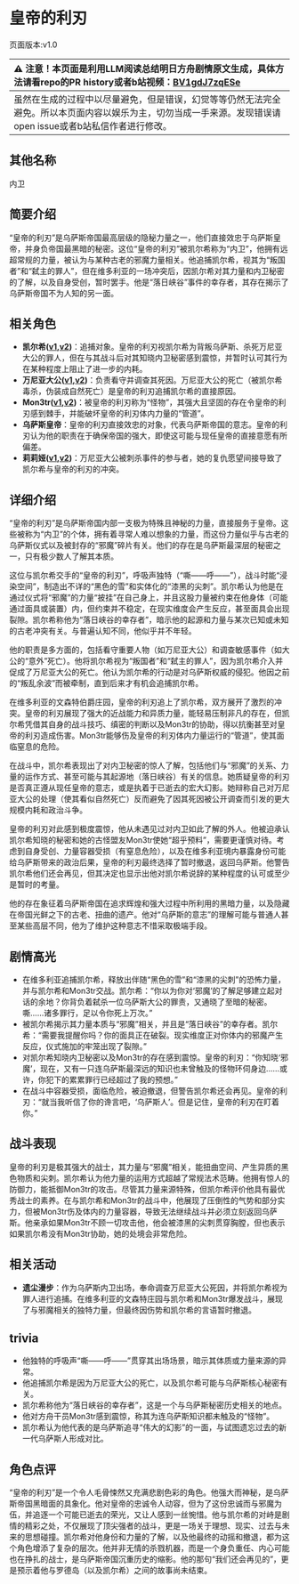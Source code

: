 # 皇帝的利刃
页面版本:v1.0
 

| :warning: 注意！本页面是利用LLM阅读总结明日方舟剧情原文生成，具体方法请看repo的PR history或者b站视频：[BV1gdJ7zqESe](https://www.bilibili.com/video/BV1gdJ7zqESe/)         |
|:----------------------------|
| 虽然在生成的过程中以尽量避免，但是错误，幻觉等等仍然无法完全避免。所以本页面内容以娱乐为主，切勿当成一手来源。发现错误请open issue或者b站私信作者进行修改。|



## 其他名称
内卫
## 简要介绍
“皇帝的利刃”是乌萨斯帝国最高层级的隐秘力量之一，他们直接效忠于乌萨斯皇帝，并身负帝国最黑暗的秘密。这位“皇帝的利刃”被凯尔希称为“内卫”，他拥有远超常规的力量，被认为与某种古老的邪魔力量相关。他追捕凯尔希，视其为“叛国者”和“弑主的罪人”，但在维多利亚的一场冲突后，因凯尔希对其力量和内卫秘密的了解，以及自身受创，暂时罢手。他是“落日峡谷”事件的幸存者，其存在揭示了乌萨斯帝国不为人知的另一面。
## 相关角色
-   **凯尔希([v1](char_003_kalts.md),[v2](../char_v3/char_003_kalts.md))**：追捕对象。皇帝的利刃视凯尔希为背叛乌萨斯、杀死万尼亚大公的罪人，但在与其战斗后对其知晓内卫秘密感到震惊，并暂时认可其行为在某种程度上阻止了进一步的内耗。
-   **万尼亚大公([v1](extended_char_wan_ni_ya_da_gong.md),[v2](../char_v3/extended_char_wan_ni_ya_da_gong.md))**：负责看守并调查其死因。万尼亚大公的死亡（被凯尔希毒杀，伪装成自然死亡）是皇帝的利刃追捕凯尔希的直接原因。
-   **Mon3tr([v1](char_4179_monstr.md),[v2](../char_v3/char_4179_monstr.md))**：被皇帝的利刃称为“怪物”，其强大且坚固的存在令皇帝的利刃感到棘手，并能破坏皇帝的利刃体内力量的“管道”。
-   **乌萨斯皇帝**：皇帝的利刃直接效忠的对象，代表乌萨斯帝国的意志。皇帝的利刃认为他的职责在于确保帝国的强大，即使这可能与现任皇帝的直接意愿有所偏差。
-   **莉莉娅([v1](extended_char_li_li_ya.md),[v2](../char_v3/extended_char_li_li_ya.md))**：万尼亚大公被刺杀事件的参与者，她的复仇愿望间接导致了凯尔希与皇帝的利刃的冲突。
## 详细介绍
“皇帝的利刃”是乌萨斯帝国内部一支极为特殊且神秘的力量，直接服务于皇帝。这些被称为“内卫”的个体，拥有着寻常人难以想象的力量，而这份力量似乎与古老的乌萨斯仪式以及被封存的“邪魔”碎片有关。他们的存在是乌萨斯最深层的秘密之一，只有极少数人了解其本质。

这位与凯尔希交手的“皇帝的利刃”，呼吸声独特（“嘶——呼——”），战斗时能“浸染空间”，制造出不详的“黑色的雪”和实体化的“漆黑的尖刺”。凯尔希认为他是在通过仪式将“邪魔”的力量“披挂”在自己身上，并且这股力量被约束在他身体（可能通过面具或装置）内，但约束并不稳定，在现实维度会产生反应，甚至面具会出现裂隙。凯尔希称他为“落日峡谷的幸存者”，暗示他的起源和力量与某次已知或未知的古老冲突有关。与普遍认知不同，他似乎并不年轻。

他的职责是多方面的，包括看守重要人物（如万尼亚大公）和调查敏感事件（如大公的“意外”死亡）。他将凯尔希视为“叛国者”和“弑主的罪人”，因为凯尔希介入并促成了万尼亚大公的死亡。他认为凯尔希的行动是对乌萨斯权威的侵犯。他因之前的“叛乱余波”而被牵制，直到后来才有机会追捕凯尔希。

在维多利亚的文森特伯爵庄园，皇帝的利刃追上了凯尔希，双方展开了激烈的冲突。皇帝的利刃展现了强大的近战能力和异质力量，能轻易压制非凡的存在，但凯尔希凭借其自身的战斗技巧、缜密的判断以及Mon3tr的协助，得以抗衡甚至对皇帝的利刃造成伤害。Mon3tr能够伤及皇帝的利刃体内力量运行的“管道”，使其面临窒息的危险。

在战斗中，凯尔希表现出了对内卫秘密的惊人了解，包括他们与“邪魔”的关系、力量的运作方式、甚至可能与其起源地（落日峡谷）有关的信息。她质疑皇帝的利刃是否真正遵从现任皇帝的意志，或是执着于已逝去的宏大幻影。她辩称自己对万尼亚大公的处理（使其看似自然死亡）反而避免了因其死因被公开调查而引发的更大规模内耗和政治斗争。

皇帝的利刃对此感到极度震惊，他从未遇见过对内卫如此了解的外人。他被迫承认凯尔希知晓的秘密和她的古怪盟友Mon3tr使她“超乎预料”，需要更谨慎对待。考虑到自身受创、力量容器受损（有窒息危险），以及在维多利亚境内暴露身份可能给乌萨斯带来的政治后果，皇帝的利刃最终选择了暂时撤退，返回乌萨斯。他警告凯尔希他们还会再见，但其决定也显示出他对凯尔希说辞的某种程度的认可或至少是暂时的考量。

他的存在象征着乌萨斯帝国在追求辉煌和强大过程中所利用的黑暗力量，以及隐藏在帝国光鲜之下的古老、扭曲的遗产。他对“乌萨斯的意志”的理解可能与普通人甚至某些高层不同，他为了维护这种意志不惜采取极端手段。
## 剧情高光
*   在维多利亚追捕凯尔希，释放出伴随“黑色的雪”和“漆黑的尖刺”的恐怖力量，并与凯尔希和Mon3tr交战。凯尔希：“你以为你对‘邪魔’的了解足够建立起对话的余地？你背负着弑杀一位乌萨斯大公的罪责，又通晓了至暗的秘密。嘶......诸多罪行，足以令你死上万次。”
*   被凯尔希揭示其力量本质与“邪魔”相关，并且是“落日峡谷”的幸存者。凯尔希：“需要我提醒你吗？你的面具正在破裂。现实维度正对你体内的邪魔产生反应，仪式施加的牢笼出现了裂隙。”
*   对凯尔希知晓内卫秘密以及Mon3tr的存在感到震惊。皇帝的利刃：“你知晓‘邪魔’，现在，又有一只连乌萨斯最深远的知识也未曾触及的怪物环伺身边......或许，你犯下的累累罪行已经超过了我的预想。”
*   在战斗中容器受损，面临危险，被迫撤退，但警告凯尔希还会再见。皇帝的利刃：“就当我听信了你的谗言吧，‘乌萨斯人’。但是记住，皇帝的利刃在盯着你。”
## 战斗表现
皇帝的利刃是极其强大的战士，其力量与“邪魔”相关，能扭曲空间、产生异质的黑色物质和尖刺。凯尔希认为他力量的运用方式超越了常规法术范畴。他拥有惊人的防御力，能抵御Mon3tr的攻击。尽管其力量来源特殊，但凯尔希评价他具有最优秀战士的素养。在与凯尔希和Mon3tr的战斗中，他展现了压倒性的气势和部分实力，但被Mon3tr伤及体内的力量容器，导致无法继续战斗并必须立刻返回乌萨斯。他亲承如果Mon3tr不顾一切攻击他，他会被漆黑的尖刺贯穿胸膛，但也表示如果凯尔希没有Mon3tr协助，她的处境会非常危险。
## 相关活动
-   **遗尘漫步**：作为乌萨斯内卫出场，奉命调查万尼亚大公死因，并将凯尔希视为罪人进行追捕。在维多利亚的文森特庄园与凯尔希和Mon3tr爆发战斗，展现了与邪魔相关的独特力量，但最终因伤势和凯尔希的言语暂时撤退。
## trivia
*   他独特的呼吸声“嘶——呼——”贯穿其出场场景，暗示其体质或力量来源的异常。
*   他追捕凯尔希是因为万尼亚大公的死亡，以及凯尔希可能与乌萨斯核心秘密有关。
*   凯尔希称他为“落日峡谷的幸存者”，这是一个与乌萨斯秘密历史相关的地点。
*   他对方舟干员Mon3tr感到震惊，称其为连乌萨斯知识都未触及的“怪物”。
*   凯尔希认为他代表的是乌萨斯追寻“伟大的幻影”的一面，与试图遗忘过去的新一代乌萨斯人形成对比。
## 角色点评
“皇帝的利刃”是一个令人毛骨悚然又充满悲剧色彩的角色。他强大而神秘，是乌萨斯帝国黑暗面的具象化。他对皇帝的忠诚令人动容，但为了这份忠诚而与邪魔为伍，并追逐一个可能已逝去的荣光，又让人感到一丝惋惜。他与凯尔希的对峙是剧情的精彩之处，不仅展现了顶尖强者的战斗，更是一场关于理想、现实、过去与未来的思想碰撞。凯尔希对他身份和力量的了解，以及他最终的动摇和撤退，都为这个角色增添了复杂的层次。他并非无情的杀戮机器，而是一个身负重任、内心可能也在挣扎的战士，是乌萨斯帝国沉重历史的缩影。他的那句“我们还会再见的”，更是预示着他与罗德岛（以及凯尔希）之间的故事尚未结束。